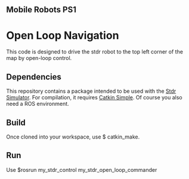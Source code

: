 Mobile Robots PS1
--------------------------

Open Loop Navigation
==========================

This code is designed to drive the stdr robot to the top left corner of the map by open-loop control.

Dependencies
--------------------------

This repository contains a package intended to be used with the [Stdr Simulator](https://github.com/stdr-simulator-ros-pkg/stdr_simulator.git).  For compilation, it requires [Catkin Simple](https://github.com/catkin/catkin_simple). Of course you also need a ROS environment.

Build
--------------------------
Once cloned into your workspace, use 
  $ catkin_make.

Run
--------------------------
Use 
  $rosrun my_stdr_control my_stdr_open_loop_commander
